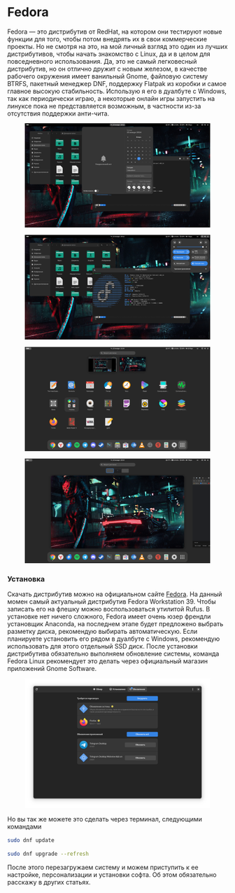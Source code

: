 # Fedora

Fedora — это дистрибутив от RedHat, на котором они тестируют новые функции для того, чтобы потом внедрять их в свои коммерческие проекты. Но не смотря на это, на мой личный взгляд это один из лучших дистрибутивов, чтобы начать знакомство с Linux, да и в целом для повседневного использования. Да, это не самый легковесный дистрибутив, но он отлично дружит с новым железом, в качестве рабочего окружения имеет ванильный Gnome, файловую систему BTRFS, пакетный менеджер DNF, поддержку Flatpak из коробки и самое главное высокую стабильность. Использую я его в дуалбуте с Windows, так как периодически играю, а некоторые онлайн игры запустить на линуксе пока не представляется возможным, в частности из-за отсутствия поддержки анти-чита.

<div>

<figure><img src="../../.gitbook/assets/fedora_3.png" alt=""><figcaption></figcaption></figure>

 

<figure><img src="../../.gitbook/assets/fedora_1.png" alt=""><figcaption></figcaption></figure>

 

<figure><img src="../../.gitbook/assets/fedora_2.png" alt=""><figcaption></figcaption></figure>

 

<figure><img src="../../.gitbook/assets/fedora_3 (1).png" alt=""><figcaption></figcaption></figure>

</div>

### Установка

Скачать дистрибутив можно на официальном сайте [Fedora](https://fedoraproject.org/). На данный момен самый актуальный дистрибутив Fedora Workstation 39. Чтобы записать его на флешку можно воспользоваться утилитой Rufus. В установке нет ничего сложного, Fedora имеет очень юзер френдли установщик Anaconda, на последнем этапе будет предложено выбрать разметку диска, рекомендую выбирать автоматическую. Если планируете установить его рядом в дуалбуте с Windows, рекомендую использовать для этого отдельный SSD диск. После установки дистрибутива обязательно выполняем обновление системы, команда Fedora Linux рекомендует это делать через официальный магазин приложений Gnome Software.

<figure><img src="../../.gitbook/assets/gnome-software-update.png" alt=""><figcaption></figcaption></figure>

Но вы так же можете это сделать через терминал, следующими командами

```bash
sudo dnf update
```

```bash
sudo dnf upgrade --refresh
```

После этого перезагружаем систему и можем приступить к ее настройке, персонализации и установки софта. Об этом обязательно расскажу в других статьях.

